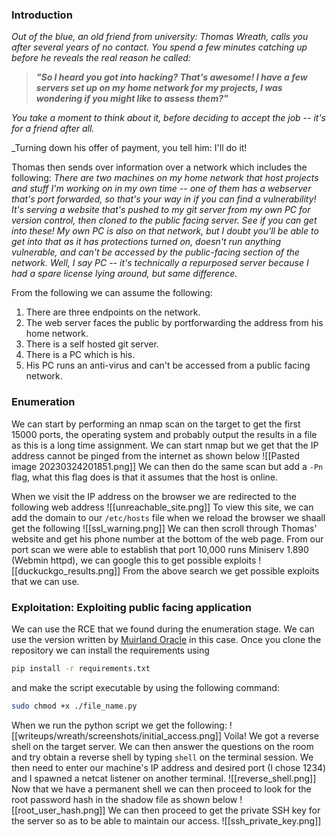### Introduction
_Out of the blue, an old friend from university: Thomas Wreath, calls you after several years of no contact. You spend a few minutes catching up before he reveals the real reason he called:_

> **_"So I heard you got into hacking? That's awesome! I have a few servers set up on my home network for my projects, I was wondering if you might like to assess them?"_**

_You take a moment to think about it, before deciding to accept the job -- it's for a friend after all._

_Turning down his offer of payment, you tell him: I'll do it!

Thomas then sends over information over a network which includes the following:
<i>There are two machines on my home network that host projects and stuff I'm working on in my own time -- one of them has a webserver that's port forwarded, so that's your way in if you can find a vulnerability! It's serving a website that's pushed to my git server from my own PC for version control, then cloned to the public facing server. See if you can get into these! My own PC is also on that network, but I doubt you'll be able to get into that as it has protections turned on, doesn't run anything vulnerable, and can't be accessed by the public-facing section of the network. Well, I say PC -- it's technically a repurposed server because I had a spare license lying around, but same difference.</i>

From the following we can assume the following:
1. There are three endpoints on the network.
2. The web server faces the public by portforwarding the address from his home network.
3. There is a self hosted git server.
4. There is a PC which is his.
5. His PC runs an anti-virus and can't be accessed from a public facing network.

### Enumeration
We can start by performing an nmap scan on the target to get the first 15000 ports, the operating system and probably output the results in a file as this is a long time assignment. We can start nmap but we get that the IP address cannot be pinged from the internet as shown below
![[Pasted image 20230324201851.png]]
We can then do the same scan but add a `-Pn` flag, what this flag does is that it assumes that the host is online.

When we visit the IP address on the browser we are redirected to the following web address
![[unreachable_site.png]]
To view this site, we can add the domain to our `/etc/hosts` file when we reload the browser we shaall get the following
![[ssl_warning.png]]
We can then scroll through Thomas' website and get his phone number at the bottom of the web page.
From our port scan we were able to establish that port 10,000 runs Miniserv 1.890 (Webmin httpd), we can google this to get possible exploits 
![[duckuckgo_results.png]]
From the above search we get possible exploits that we can use.
### Exploitation: Exploiting public facing application
We can use the RCE that we found during the enumeration stage. We can use the version written by [Muirland Oracle](https://github.com/MuirlandOracle/CVE-2019-15107) in this case. Once you clone the repository we can install the requirements using 
```sh
pip install -r requirements.txt
```
 and make the script executable by using the following command:
```sh
sudo chmod +x ./file_name.py
```
When we run the python script we get the following:
![[writeups/wreath/screenshots/initial_access.png]]
Voila! We got a reverse shell on the target server. We can then answer the questions on the room and try obtain a reverse shell by typing `shell` on the terminal session. We then need to enter our machine's IP address and desired port (I chose 1234) and I spawned a netcat listener on another terminal.
![[reverse_shell.png]]
Now that we have a permanent shell we can then proceed to look for the root password hash in the shadow file as shown below
![[root_user_hash.png]]
We can then proceed to get the private SSH key for the server so as to be able to maintain our access. 
![[ssh_private_key.png]]

